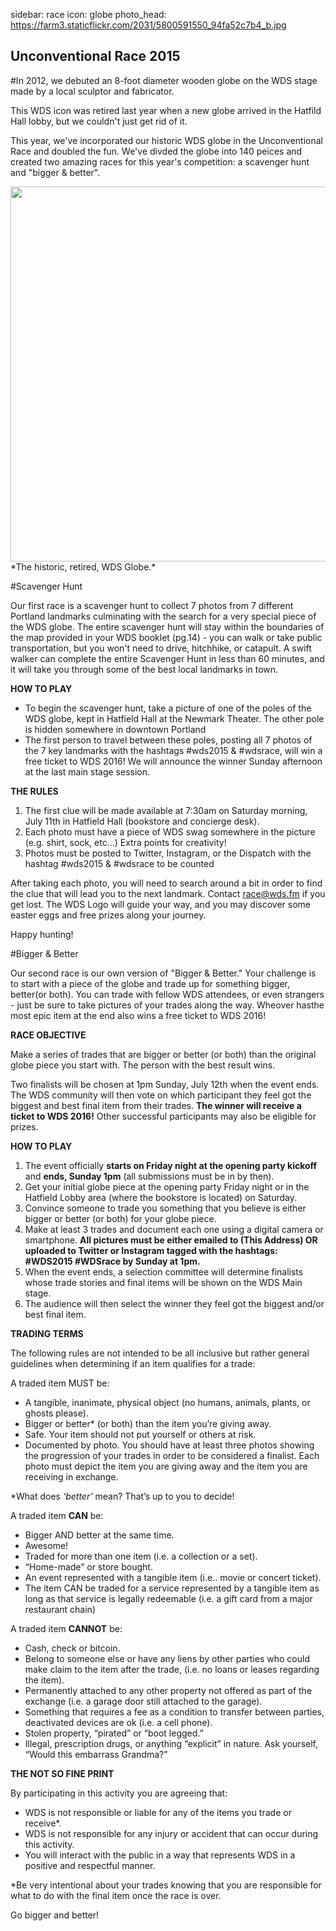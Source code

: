 sidebar: race
icon: globe
photo_head: https://farm3.staticflickr.com/2031/5800591550_94fa52c7b4_b.jpg

## Unconventional Race 2015

#In 2012, we debuted an 8-foot diameter wooden globe on the WDS stage made by a local sculptor and fabricator. 

This WDS icon was retired last year when a new globe arrived in the Hatfild Hall lobby, but we couldn't just get rid of it. 

This year, we've incorporated our historic WDS globe in the Unconventional Race and doubled the fun. We've divded the globe into 140 peices and created two amazing races for this year's competition: a scavenger hunt and "bigger & better". 

<img src="http://gdurl.com/BluA" width="600" />
*The historic, retired, WDS Globe.*

<div class="zig-zags_blue"></div>

#Scavenger Hunt

<a name="scavenger-hunt"></a>

Our first race is a scavenger hunt to collect 7 photos from 7 different Portland landmarks culminating with the search for a very special piece of the WDS globe. The entire scavenger hunt will stay within the boundaries of the map provided in your WDS booklet (pg.14) - you can walk or take public transportation, but you won't need to drive, hitchhike, or catapult. A swift walker can complete the entire Scavenger Hunt in less than 60 minutes, and it will take you through some of the best local landmarks in town.

<b>HOW TO PLAY</b>

- To begin the scavenger hunt, take a picture of one of the poles of the WDS globe, kept in Hatfield Hall at the Newmark Theater. The other pole is hidden somewhere in downtown Portland
- The first person to travel between these poles, posting all 7 photos of the 7 key landmarks with the hashtags #wds2015 & #wdsrace, will win a free ticket to WDS 2016! We will announce the winner Sunday afternoon at the last main stage session.

<b>THE RULES</b>

1.  The first clue will be made available at 7:30am on Saturday morning, July 11th in Hatfield Hall (bookstore and concierge desk). 
2.  Each photo must have a piece of WDS swag somewhere in the picture (e.g. shirt, sock, etc...) Extra points for creativity!
3.  Photos must be posted to Twitter, Instagram, or the Dispatch with the hashtag #wds2015 & #wdsrace to be counted

After taking each photo, you will need to search around a bit in order to find the clue that will lead you to the next landmark. Contact race@wds.fm if you get lost. The WDS Logo will guide your way, and you may discover some easter eggs and free prizes along your journey.

Happy hunting!

<div class="zig-zags_blue"></div>

#Bigger & Better

<a name="bigger-better"></a>

Our second race is our own version of "Bigger & Better." Your challenge is to start with a piece of the globe and trade up for something bigger, better(or both). You can trade with fellow WDS attendees, or even strangers - just be sure to take pictures of your trades along the way. Wheover hasthe most epic item at the end also wins a free ticket to WDS 2016!

<b>RACE OBJECTIVE</b>

Make a series of trades that are bigger or better (or both) than the original globe piece you start with. The person with the best result wins.

Two finalists will be chosen at 1pm Sunday, July 12th when the event ends. The WDS community will then vote on which participant they feel got the biggest and best final item from their trades. <b>The winner will receive a ticket to WDS 2016!</b> Other successful participants may also be eligible for prizes.

<b>HOW TO PLAY</b>

1. The event officially <b>starts on Friday night at the opening party kickoff</b> and <b>ends, Sunday 1pm</b> (all submissions must be in by then). 
&nbsp;
2. Get your initial globe piece at the opening party Friday night or in the Hatfield Lobby area (where the bookstore is located) on Saturday.
&nbsp;
3. Convince someone to trade you something that you believe is either bigger or better (or both) for your globe piece. 
&nbsp;
4. Make at least 3 trades and document each one using a digital camera or smartphone. <b>All pictures must be either emailed to (This Address) OR uploaded to Twitter or Instagram tagged with the hashtags: #WDS2015 #WDSrace by Sunday at 1pm.</b>
&nbsp;
5. When the event ends, a selection committee will determine finalists whose trade stories and final items will be shown on the WDS Main stage.
&nbsp;
6. The audience will then select the winner they feel got the biggest and/or best final item.

<b>TRADING TERMS</b> 

The following rules are not intended to be all inclusive but rather general guidelines when determining if an item qualifies for a trade:

A traded item MUST be:
- A tangible, inanimate, physical object (no humans, animals, plants, or ghosts please).
- Bigger or better* (or both) than the item you’re giving away.
- Safe. Your item should not put yourself or others at risk. 
- Documented by photo. You should have at least three photos showing the progression of your trades in order to be considered a finalist. Each photo must depict the item you are giving away and the item you are receiving in exchange. 

*What does <i>‘better’</i> mean? That’s up to you to decide!

A traded item <b>CAN</b> be: 
- Bigger AND better at the same time.
- Awesome!
- Traded for more than one item (i.e. a collection or a set).
- “Home-made” or store bought.
- An event represented with a tangible item (i.e.. movie or concert ticket).
- The item CAN be traded for a service represented by a tangible item as long as that service is legally redeemable (i.e. a gift card from a major restaurant chain)

A traded item <b>CANNOT</b> be:
- Cash, check or bitcoin.
- Belong to someone else or have any liens by other parties who could make claim to the item after the trade, (i.e. no loans or leases regarding the item).
- Permanently attached to any other property not offered as part of the exchange (i.e. a garage door still attached to the garage).
- Something that requires a fee as a condition to transfer between parties, deactivated devices are ok (i.e. a cell phone).
- Stolen property, “pirated” or “boot legged.”
- Illegal, prescription drugs, or anything “explicit” in nature. Ask yourself, “Would this embarrass Grandma?”

<b>THE NOT SO FINE PRINT</b>

By participating in this activity you are agreeing that:
- WDS is not responsible or liable for any of the items you trade or receive*.
- WDS is not responsible for any injury or accident that can occur during this activity. 
- You will interact with the public in a way that represents WDS in a positive and respectful manner.

*Be very intentional about your trades knowing that you are responsible for what to do with the final item once the race is over.

Go bigger and better! 

<div class="zig-zags_blue"></div>


